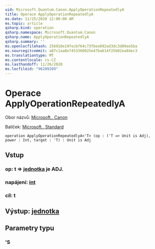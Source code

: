 ```yaml
---
uid: Microsoft.Quantum.Canon.ApplyOperationRepeatedlyA
title: Operace ApplyOperationRepeatedlyA
ms.date: 11/25/2020 12:00:00 AM
ms.topic: article
qsharp.kind: operation
qsharp.namespace: Microsoft.Quantum.Canon
qsharp.name: ApplyOperationRepeatedlyA
qsharp.summary: ''
ms.openlocfilehash: 256910e19fecbf64c73fbee892ad3dc3d09ee5ba
ms.sourcegitcommit: a87c1aa8e7453360025e47ba614f25b02ea84ec3
ms.translationtype: MT
ms.contentlocale: cs-CZ
ms.lasthandoff: 11/26/2020
ms.locfileid: "96209209"
---
```

# <a name="applyoperationrepeatedlya-operation"></a>Operace ApplyOperationRepeatedlyA

Obor názvů: [Microsoft.. Canon](xref:Microsoft.Quantum.Canon)

Balíček: [Microsoft.. Standard](https://nuget.org/packages/Microsoft.Quantum.Standard)




```qsharp
operation ApplyOperationRepeatedlyA<'T> (op : ('T => Unit is Adj), power : Int, target : 'T) : Unit is Adj
```


## <a name="input"></a>Vstup

### <a name="op--t--unit--is-adj"></a>op: t => [jednotka](xref:microsoft.quantum.lang-ref.unit)  je ADJ.




### <a name="power--int"></a>napájení: [int](xref:microsoft.quantum.lang-ref.int)




### <a name="target--t"></a>cíl: t





## <a name="output--unit"></a>Výstup: [jednotka](xref:microsoft.quantum.lang-ref.unit)



## <a name="type-parameters"></a>Parametry typu

### <a name="t"></a>'S


